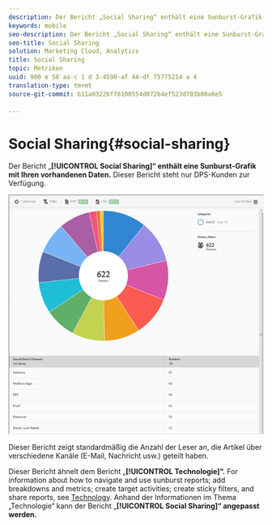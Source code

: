 ```yaml
---
description: Der Bericht „Social Sharing“ enthält eine Sunburst-Grafik mit Ihren vorhandenen Daten. Dieser Bericht ist nur für Digital Publishing Suites (DPS) verfügbar.
keywords: mobile
seo-description: Der Bericht „Social Sharing“ enthält eine Sunburst-Grafik mit Ihren vorhandenen Daten. Dieser Bericht ist nur für Digital Publishing Suites (DPS) verfügbar.
seo-title: Social Sharing
solution: Marketing Cloud, Analytics
title: Social Sharing
topic: Metriken
uuid: 900 e 58 aa-c 1 d 3-4590-af 44-df 75775214 a 4
translation-type: tm+mt
source-git-commit: b11a03226ff6100554d072b4ef523d703b80a6e5

---
```



# Social Sharing{#social-sharing}

Der Bericht „**[!UICONTROL Social Sharing]“ enthält eine Sunburst-Grafik mit Ihren vorhandenen Daten.** Dieser Bericht steht nur DPS-Kunden zur Verfügung.

![](assets/dps_social_share.png)

Dieser Bericht zeigt standardmäßig die Anzahl der Leser an, die Artikel über verschiedene Kanäle (E-Mail, Nachricht usw.) geteilt haben.

Dieser Bericht ähnelt dem Bericht „**[!UICONTROL Technologie]“.** For information about how to navigate and use sunburst reports; add breakdowns and metrics; create target activities; create sticky filters, and share reports, see [Technology](//help/using/usage/reports-technology.md). Anhand der Informationen im Thema „Technologie“ kann der Bericht „**[!UICONTROL Social Sharing]“ angepasst werden.**
